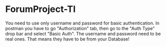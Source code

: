 # ForumProject-TI
You need to use only username and password for basic authentication. In postman you have to go "Authorization" tab, then go to the "Auth Type" drop bar and select "Basic Auth".
The username and password need to be real ones. That means they have to be from your Database!
